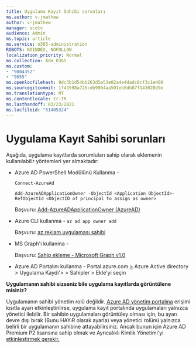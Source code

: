```yaml
---
title: Uygulama Kayıt Sahibi sorunları
ms.author: v-jmathew
author: v-jmathew
manager: scotv
audience: Admin
ms.topic: article
ms.service: o365-administration
ROBOTS: NOINDEX, NOFOLLOW
localization_priority: Normal
ms.collection: Adm_O365
ms.custom:
- "9004352"
- "9655"
ms.openlocfilehash: 9dc3b1d54bb263d5e53e02a4e4dadc8cf3c1e400
ms.sourcegitcommit: 1f43598a726cdb9904aa501eb8db87f143020d9e
ms.translationtype: MT
ms.contentlocale: tr-TR
ms.lasthandoff: 03/23/2021
ms.locfileid: "51405324"
---
```

# <a name="app-registration-owner-issues"></a>Uygulama Kayıt Sahibi sorunları

Aşağıda, uygulama kayıtlarda sorumluları sahip olarak eklemenin kullanılabilir yöntemleri yer almaktadır:

- Azure AD PowerShell Modülünü Kullanma -

    `Connect-AzureAd`

    `Add-AzureADApplicationOwner -ObjectId <Application ObjectId>-RefObjectId <ObjectID of principal to assign as owner>`

    Başvuru: [Add-AzureADApplicationOwner (AzureAD)](https://docs.microsoft.com/powershell/module/azuread/add-azureadapplicationowner)
- Azure CLI kullanma - `az ad app owner add`

    Başvuru: [az reklam uygulaması sahibi](https://docs.microsoft.com/cli/azure/ad/app/owner)
- MS Graph'i kullanma -

    Başvuru: [Sahip ekleme - Microsoft Graph v1.0](https://docs.microsoft.com/graph/api/application-post-owners)
- Azure AD Portalını kullanma - Portal.azure.com [>](https://portal.azure.com/) Azure Active directory > Uygulama Kaydı'> > Sahipler > Ekle'yi seçin

**Uygulamanın sahibi sizseniz bile uygulama kayıtlarda görüntülene misiniz?**

Uygulamanın sahibi yönetim rolü değildir. [Azure AD yönetim portalına](https://docs.microsoft.com/azure/active-directory/fundamentals/users-default-permissions) erişimi kısıtla ayarı etkinleştirilirse, uygulama kayıt portalında uygulamaları yalnızca yönetici ilebilir. Bir sahibin uygulamaları görüntüley olması için, bu ayarı devre dışı bırak (Bunu HAYıR olarak ayarla) veya yönetici rolünü yalnızca belirli bir uygulamanın sahibine attayabilirsiniz. Ancak bunun için Azure AD Premium P2 lisansına sahip olmak ve Ayrıcalıklı Kimlik Yönetimi'yi [etkinleştirmek gerekir.](https://docs.microsoft.com/azure/active-directory/privileged-identity-management/pim-configure)
